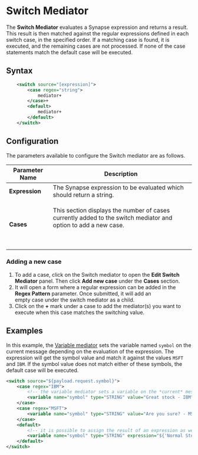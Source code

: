 # Switch Mediator

The **Switch Mediator** evaluates a Synapse expression and returns a result. This result is then matched against the regular expressions defined in each switch case, in the specified order. If a matching case is found, it is executed, and the remaining cases are not processed. If none of the case statements match the default case will be executed.

## Syntax

```xml
    <switch source="[expression]">
        <case regex="string">
            mediator+
        </case>+
        <default>
            mediator+
        </default>
    </switch>
```

## Configuration

The parameters available to configure the Switch mediator are as follows.

<table>
<thead>
<tr class="header">
<th>Parameter Name</th>
<th>Description</th>
</tr>
</thead>
<tbody>
<tr class="odd">
<td><strong>Expression</strong></td>
<td>The Synapse expression to be evaluated which should return a string.</td>
</tr>
<tr class="even">
<td><strong>Cases</strong></td>
<td><p>This section displays the number of cases currently added to the switch mediator and option to add a new case.</p>
<p><br />
</p></td>
</tr>
</tbody>
</table>

### Adding a new case

1.  To add a case, click on the Switch mediator to open the **Edit Switch Mediator** panel. Then click **Add new case** under the **Cases** section.
2.  It will open a form where a regular expression can be added in the **Regex Pattern** parameter. Once submitted, it will add an empty case under the switch mediator as a child.
3.  Click on the <strong>+</strong> mark under a case to add the mediator(s) you want to execute when this case matches the switching value.

## Examples

In this example, the [Variable mediator]({{base_path}}/reference/mediators/variable-mediator) sets the variable named `symbol` on the current message depending on the evaluation of the expression. The expression will get the symbol value and match it against the values `MSFT` and `IBM`. If the symbol value does not match either of these symbols, the default case will be executed.

```xml
<switch source="${payload.request.symbol}">
    <case regex="IBM">
        <!-- the variable mediator sets a variable on the *current* message -->
        <variable name="symbol" type="STRING" value="Great stock - IBM"/>
    </case>
    <case regex="MSFT">
        <variable name="symbol" type="STRING" value="Are you sure? - MSFT"/>
    </case>
    <default>
        <!-- it is possible to assign the result of an expression as well -->
        <variable name="symbol" type="STRING" expression="${'Normal Stock - ' + payload.request.symbol}"/>
    </default>
</switch>
```
